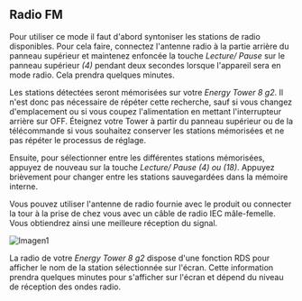 ## Radio FM

Pour utiliser ce mode il faut d'abord syntoniser les stations de radio disponibles. Pour cela faire, connectez l'antenne radio à la partie arrière du panneau supérieur et maintenez enfoncée la touche *Lecture/ Pause* sur le panneau supérieur *(4)* pendant deux secondes lorsque l'appareil sera en mode radio. Cela prendra quelques minutes. 

Les stations détectées seront mémorisées sur votre *Energy Tower 8 g2*. Il n'est donc pas nécessaire de répéter cette recherche, sauf si vous changez d'emplacement ou si vous coupez l'alimentation en mettant l'interrupteur arrière sur OFF. Éteignez votre Tower à partir du panneau supérieur ou de la télécommande si vous souhaitez conserver les stations mémorisées et ne pas répéter le processus de réglage. 

Ensuite, pour sélectionner entre les différentes stations mémorisées, appuyez de nouveau sur la touche *Lecture/ Pause (4) ou (18)*. Appuyez brièvement pour changer entre les stations sauvegardées dans la mémoire interne.

Vous pouvez utiliser l'antenne de radio fournie avec le produit ou connecter la tour à la prise de chez vous avec un câble de radio IEC mâle-femelle. Vous obtiendrez ainsi une meilleure réception du signal.

   ![Imagen1](http://static.energysistem.com/images/manuals/42360/59563b1c48efa.jpg)
   
La radio de votre *Energy Tower 8 g2* dispose d'une fonction RDS pour afficher le nom de la station sélectionnée sur l'écran. Cette information prendra quelques minutes pour s'afficher sur l'écran et dépend du niveau de réception des ondes radio.
